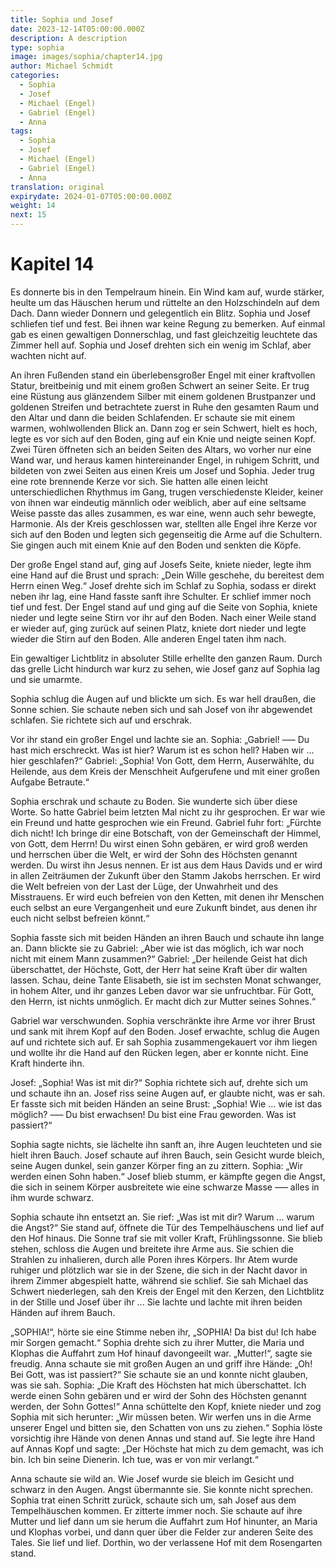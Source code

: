 ```yaml
---
title: Sophia und Josef
date: 2023-12-14T05:00:00.000Z
description: A description
type: sophia
image: images/sophia/chapter14.jpg
author: Michael Schmidt
categories:
  - Sophia
  - Josef
  - Michael (Engel)
  - Gabriel (Engel)
  - Anna
tags:
  - Sophia
  - Josef
  - Michael (Engel)
  - Gabriel (Engel)
  - Anna
translation: original
expirydate: 2024-01-07T05:00:00.000Z
weight: 14
next: 15
---
```


# Kapitel 14

Es donnerte bis in den Tempelraum hinein.
Ein Wind kam auf, wurde stärker, heulte um das Häuschen herum und rüttelte an den Holzschindeln auf dem Dach.
Dann wieder Donnern und gelegentlich ein Blitz.
Sophia und Josef schliefen tief und fest.
Bei ihnen war keine Regung zu bemerken.
Auf einmal gab es einen gewaltigen Donnerschlag, und fast gleichzeitig leuchtete das Zimmer hell auf.
Sophia und Josef drehten sich ein wenig im Schlaf, aber wachten nicht auf.

An ihren Fußenden stand ein überlebensgroßer Engel mit einer kraftvollen Statur, breitbeinig und mit einem großen Schwert an seiner Seite.
Er trug eine Rüstung aus glänzendem Silber mit einem goldenen Brustpanzer und goldenen Streifen und betrachtete zuerst in Ruhe den gesamten Raum und den Altar und dann die beiden Schlafenden.
Er schaute sie mit einem warmen, wohlwollenden Blick an.
Dann zog er sein Schwert, hielt es hoch, legte es vor sich auf den Boden, ging auf ein Knie und neigte seinen Kopf.
Zwei Türen öffneten sich an beiden Seiten des Altars, wo vorher nur eine Wand war, und heraus kamen hintereinander Engel, in ruhigem Schritt, und bildeten von zwei Seiten aus einen Kreis um Josef und Sophia.
Jeder trug eine rote brennende Kerze vor sich.
Sie hatten alle einen leicht unterschiedlichen Rhythmus im Gang, trugen verschiedenste Kleider, keiner von ihnen war eindeutig männlich oder weiblich, aber auf eine seltsame Weise passte das alles zusammen, es war eine, wenn auch sehr bewegte, Harmonie.
Als der Kreis geschlossen war, stellten alle Engel ihre Kerze vor sich auf den Boden und legten sich gegenseitig die Arme auf die Schultern.
Sie gingen auch mit einem Knie auf den Boden und senkten die Köpfe.

Der große Engel stand auf, ging auf Josefs Seite, kniete nieder, legte ihm eine Hand auf die Brust und sprach: „Dein Wille geschehe, du bereitest dem Herrn einen Weg.“
Josef drehte sich im Schlaf zu Sophia, sodass er direkt neben ihr lag, eine Hand fasste sanft ihre Schulter.
Er schlief immer noch tief und fest.
Der Engel stand auf und ging auf die Seite von Sophia, kniete nieder und legte seine Stirn vor ihr auf den Boden.
Nach einer Weile stand er wieder auf, ging zurück auf seinen Platz, kniete dort nieder und legte wieder die Stirn auf den Boden.
Alle anderen Engel taten ihm nach.

Ein gewaltiger Lichtblitz in absoluter Stille erhellte den ganzen Raum.
Durch das grelle Licht hindurch war kurz zu sehen, wie Josef ganz auf Sophia lag und sie umarmte.

Sophia schlug die Augen auf und blickte um sich.
Es war hell draußen, die Sonne schien.
Sie schaute neben sich und sah Josef von ihr abgewendet schlafen.
Sie richtete sich auf und erschrak.

Vor ihr stand ein großer Engel und lachte sie an.
Sophia: „Gabriel! ––– Du hast mich erschreckt.
Was ist hier?
Warum ist es schon hell?
Haben wir ... hier geschlafen?“
Gabriel: „Sophia! Von Gott, dem Herrn, Auserwählte, du Heilende, aus dem Kreis der Menschheit Aufgerufene und mit einer großen Aufgabe Betraute.“

Sophia erschrak und schaute zu Boden.
Sie wunderte sich über diese Worte.
So hatte Gabriel beim letzten Mal nicht zu ihr gesprochen.
Er war wie ein Freund und hatte gesprochen wie ein Freund.
Gabriel fuhr fort: „Fürchte dich nicht!
Ich bringe dir eine Botschaft, von der Gemeinschaft der Himmel, von Gott, dem Herrn! Du wirst einen Sohn gebären, er wird groß werden und herrschen über die Welt, er wird der Sohn des Höchsten genannt werden.
Du wirst ihn Jesus nennen.
Er ist aus dem Haus Davids und er wird in allen Zeiträumen der Zukunft über den Stamm Jakobs herrschen.
Er wird die Welt befreien von der Last der Lüge, der Unwahrheit und des Misstrauens.
Er wird euch befreien von den Ketten, mit denen ihr Menschen euch selbst an eure Vergangenheit und eure Zukunft bindet, aus denen ihr euch nicht selbst befreien könnt.“

Sophia fasste sich mit beiden Händen an ihren Bauch und schaute ihn lange an.
Dann blickte sie zu Gabriel: „Aber wie ist das möglich, ich war noch nicht mit einem Mann zusammen?“
Gabriel: „Der heilende Geist hat dich überschattet, der Höchste, Gott, der Herr hat seine Kraft über dir walten lassen.
Schau, deine Tante Elisabeth, sie ist im sechsten Monat schwanger, in hohem Alter, und ihr ganzes Leben davor war sie unfruchtbar.
Für Gott, den Herrn, ist nichts unmöglich.
Er macht dich zur Mutter seines Sohnes.“

Gabriel war verschwunden.
Sophia verschränkte ihre Arme vor ihrer Brust und sank mit ihrem Kopf auf den Boden.
Josef erwachte, schlug die Augen auf und richtete sich auf.
Er sah Sophia zusammengekauert vor ihm liegen und wollte ihr die Hand auf den Rücken legen, aber er konnte nicht.
Eine Kraft hinderte ihn.

Josef: „Sophia!
Was ist mit dir?“
Sophia richtete sich auf, drehte sich um und schaute ihn an.
Josef riss seine Augen auf, er glaubte nicht, was er sah.
Er fasste sich mit beiden Händen an seine Brust: „Sophia! Wie ... wie ist das möglich?
––– Du bist erwachsen!
Du bist eine Frau geworden.
Was ist passiert?“

Sophia sagte nichts, sie lächelte ihn sanft an, ihre Augen leuchteten und sie hielt ihren Bauch.
Josef schaute auf ihren Bauch, sein Gesicht wurde bleich, seine Augen dunkel, sein ganzer Körper fing an zu zittern.
Sophia: „Wir werden einen Sohn haben.“
Josef blieb stumm, er kämpfte gegen die Angst, die sich in seinem Körper ausbreitete wie eine schwarze Masse ––– alles in ihm wurde schwarz.

Sophia schaute ihn entsetzt an.
Sie rief: „Was ist mit dir?
Warum ... warum die Angst?“
Sie stand auf, öffnete die Tür des Tempelhäuschens und lief auf den Hof hinaus.
Die Sonne traf sie mit voller Kraft, Frühlingssonne.
Sie blieb stehen, schloss die Augen und breitete ihre Arme aus.
Sie schien die Strahlen zu inhalieren, durch alle Poren ihres Körpers.
Ihr Atem wurde ruhiger und plötzlich war sie in der Szene, die sich in der Nacht davor in ihrem Zimmer abgespielt hatte, während sie schlief.
Sie sah Michael das Schwert niederlegen, sah den Kreis der Engel mit den Kerzen, den Lichtblitz in der Stille und Josef über ihr ... Sie lachte und lachte mit ihren beiden Händen auf ihrem Bauch.

„SOPHIA!“, hörte sie eine Stimme neben ihr, „SOPHIA!
Da bist du!
Ich habe mir Sorgen gemacht.“
Sophia drehte sich zu ihrer Mutter, die Maria und Klophas die Auffahrt zum Hof hinauf davongeeilt war.
„Mutter!“, sagte sie freudig.
Anna schaute sie mit großen Augen an und griff ihre Hände: „Oh! Bei Gott, was ist passiert?“
Sie schaute sie an und konnte nicht glauben, was sie sah.
Sophia: „Die Kraft des Höchsten hat mich überschattet.
Ich werde einen Sohn gebären und er wird der Sohn des Höchsten genannt werden, der Sohn Gottes!“
Anna schüttelte den Kopf, kniete nieder und zog Sophia mit sich herunter: „Wir müssen beten.
Wir werfen uns in die Arme unserer Engel und bitten sie, den Schatten von uns zu ziehen.“
Sophia löste vorsichtig ihre Hände von denen Annas und stand auf.
Sie legte ihre Hand auf Annas Kopf und sagte: „Der Höchste hat mich zu dem gemacht, was ich bin.
Ich bin seine Dienerin.
Ich tue, was er von mir verlangt.“

Anna schaute sie wild an.
Wie Josef wurde sie bleich im Gesicht und schwarz in den Augen.
Angst übermannte sie.
Sie konnte nicht sprechen.
Sophia trat einen Schritt zurück, schaute sich um, sah Josef aus dem Tempelhäuschen kommen.
Er zitterte immer noch.
Sie schaute auf ihre Mutter und lief dann um sie herum die Auffahrt zum Hof hinunter, an Maria und Klophas vorbei, und dann quer über die Felder zur anderen Seite des Tales. Sie lief und lief. Dorthin, wo der verlassene Hof mit dem Rosengarten stand.
